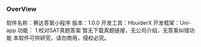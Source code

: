 ### OverView
软件名称：赛达答案小程序
版本：1.0.0
开发工具：HbuiderX
开发框架：Uni-app
功能：
1.校对SAT真题答案
暂无下载真题链接，无公司介绍，无答案纠错功能
本软件可供研究，请勿商用，侵权必究。